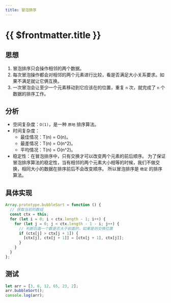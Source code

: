 ```yaml
---
title: 冒泡排序
---
```


# {{ $frontmatter.title }}

## 思想

1. 冒泡排序只会操作相邻的两个数据。
2. 每次冒泡操作都会对相邻的两个元素进行比较，看是否满足大小关系要求。如果不满足就让它俩互换。
3. 一次冒泡会让至少一个元素移动到它应该在的位置，重复 `n` 次，就完成了 `n` 个数据的排序工作。

## 分析

- 空间复杂度：`O(1)`，是一种 `原地` 排序算法。
- 时间复杂度：
  - 最佳情况：T(n) = O(n)。
  - 最差情况：T(n) = O(n^2)。
  - 平均情况：T(n) = O(n^2)。
- 稳定性：在冒泡排序中，只有交换才可以改变两个元素的前后顺序。 为了保证冒泡排序算法的稳定性，当有相邻的两个元素大小相等的时候，我们不做交换，相同大小的数据在排序前后不会改变顺序。 所以冒泡排序是 `稳定` 的排序算法。

## 具体实现

```js
Array.prototype.bubbleSort = function () {
  // 获取当前的数组
  const ctx = this;
  for (let i = 0; i < ctx.length - 1; i++) {
    for (let j = 0; j < ctx.length - 1 - i; j++) {
      // 判断后面一个数是否大于前面的，如果是则交换位置
      if (ctx[j] > ctx[j + 1]) {
        [ctx[j], ctx[j + 1]] = [ctx[j + 1], ctx[j]];
      }
    }
  }
};
```

## 测试

```js
let arr = [3, 6, 12, 65, 23, 2];
arr.bubbleSort();
console.log(arr);
```
